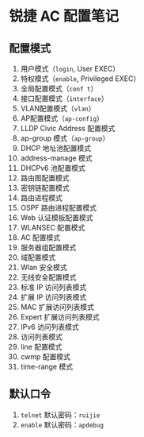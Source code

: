 # 锐捷 AC 配置笔记

## 配置模式

1. 用户模式（`login`, User EXEC）
2. 特权模式（`enable`, Privileged EXEC）
3. 全局配置模式（`conf t`）
4. 接口配置模式（`interface`）
5. VLAN配置模式（`vlan`）
6. AP配置模式（`ap-config`）
7. LLDP Civic Address 配置模式
8. ap-group 模式（`ap-group`）
9. DHCP 地址池配置模式
10. address-manage 模式
11. DHCPv6 池配置模式
12. 路由图配置模式
13. 密钥链配置模式
14. 路由进程模式
15. OSPF 路由进程配置模式
16. Web 认证模板配置模式
17. WLANSEC 配置模式
18. AC 配置模式
19. 服务器组配置模式
20. 域配置模式
21. Wlan 安全模式
22. 无线安全配置模式
23. 标准 IP 访问列表模式
24. 扩展 IP 访问列表模式
25. MAC 扩展访问列表模式
26. Expert 扩展访问列表模式
27. IPv6 访问列表模式
28. 访问列表模式
29. line 配置模式
30. cwmp 配置模式
31. time-range 模式


## 默认口令


1. `telnet` 默认密码：`ruijie`
2. `enable` 默认密码：`apdebug`
